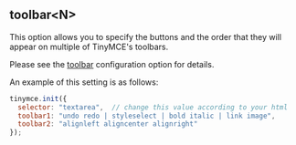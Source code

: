 ## toolbar&lt;N&gt;

This option allows you to specify the buttons and the order that they will appear on multiple of TinyMCE's toolbars.

Please see the [toolbar](#toolbar) configuration option for details.

An example of this setting is as follows:

```js
tinymce.init({
  selector: "textarea",  // change this value according to your html
  toolbar1: "undo redo | styleselect | bold italic | link image",
  toolbar2: "alignleft aligncenter alignright"
});
```

